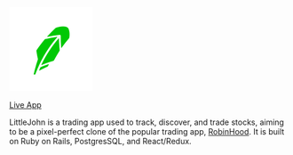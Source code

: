 ![img](./app/assets/images/rh_logo.png)

[Live App](https://littlejohnn.herokuapp.com)

LittleJohn is a trading app used to track, discover, and trade stocks, 
aiming to be a pixel-perfect clone of the popular trading app,
[RobinHood](https://robinhood.com/). It is built on Ruby on Rails, PostgresSQL,
and React/Redux.

